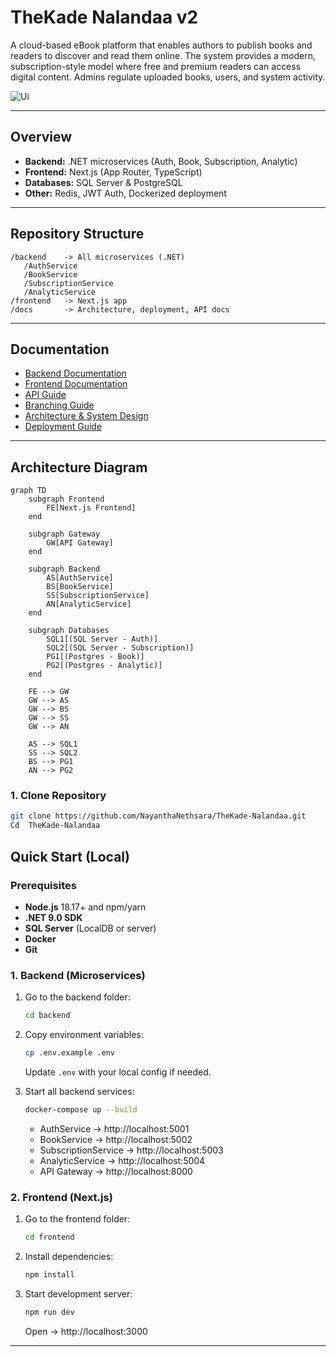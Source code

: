 # TheKade Nalandaa v2

A cloud-based eBook platform that enables authors to
publish books and readers to discover and read them online. The system provides a modern, subscription-style
model where free and premium readers can access digital content. Admins regulate uploaded books, users, and
system activity.

![Ui](./docs/assets/ui.png)

---

## Overview

- **Backend:** .NET microservices (Auth, Book, Subscription, Analytic)
- **Frontend:** Next.js (App Router, TypeScript)
- **Databases:** SQL Server & PostgreSQL
- **Other:** Redis, JWT Auth, Dockerized deployment

---

## Repository Structure

```
/backend    -> All microservices (.NET)
   /AuthService
   /BookService
   /SubscriptionService
   /AnalyticService
/frontend   -> Next.js app
/docs       -> Architecture, deployment, API docs
```

---

## Documentation

- [Backend Documentation](./backend/README.md)
- [Frontend Documentation](./frontend/README.md)
- [API Guide](./docs/API_GUIDE.md)
- [Branching Guide](./docs/BRANCHING.md)
- [Architecture & System Design](./docs/AZURE_SETUP.md)
- [Deployment Guide](./docs/DEPLOYMENT.md)

---

## Architecture Diagram

```mermaid
graph TD
    subgraph Frontend
        FE[Next.js Frontend]
    end

    subgraph Gateway
        GW[API Gateway]
    end

    subgraph Backend
        AS[AuthService]
        BS[BookService]
        SS[SubscriptionService]
        AN[AnalyticService]
    end

    subgraph Databases
        SQL1[(SQL Server - Auth)]
        SQL2[(SQL Server - Subscription)]
        PG1[(Postgres - Book)]
        PG2[(Postgres - Analytic)]
    end

    FE --> GW
    GW --> AS
    GW --> BS
    GW --> SS
    GW --> AN

    AS --> SQL1
    SS --> SQL2
    BS --> PG1
    AN --> PG2
```

### 1. Clone Repository

```bash
git clone https://github.com/NayanthaNethsara/TheKade-Nalandaa.git
Cd  TheKade-Nalandaa
```

## Quick Start (Local)

### Prerequisites

- **Node.js** 18.17+ and npm/yarn
- **.NET 9.0 SDK**
- **SQL Server** (LocalDB or server)
- **Docker**
- **Git**

### 1. Backend (Microservices)

1. Go to the backend folder:
   ```bash
   cd backend
   ```
2. Copy environment variables:

   ```bash
   cp .env.example .env
   ```

   Update `.env` with your local config if needed.

3. Start all backend services:
   ```bash
   docker-compose up --build
   ```
   - AuthService → http://localhost:5001
   - BookService → http://localhost:5002
   - SubscriptionService → http://localhost:5003
   - AnalyticService → http://localhost:5004
   - API Gateway → http://localhost:8000

### 2. Frontend (Next.js)

1. Go to the frontend folder:
   ```bash
   cd frontend
   ```
2. Install dependencies:
   ```bash
   npm install
   ```
3. Start development server:
   ```bash
   npm run dev
   ```
   Open → http://localhost:3000

---
